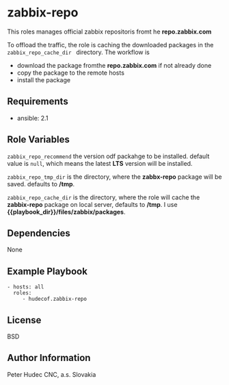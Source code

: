 # zabbix-repo

This roles manages official zabbix repositoris fromt he **repo.zabbix.com**

To offload the traffic, the role is caching the downloaded packages in the `zabbix_repo_cache_dir ` directory. The workflow is

- download the package fromthe **repo.zabbix.com** if not already done
- copy the package to the remote hosts
- install the package

## Requirements

- ansible: 2.1


Role Variables
--------------

`zabbix_repo_recommend` the version odf packahge to be installed. default value is `null`, which means the latest **LTS** version will be installed.

`zabbix_repo_tmp_dir` is the directory, where the **zabbx-repo** package will be saved. defaults to **/tmp**.

`zabbix_repo_cache_dir` is the directory, where the role will cache the **zabbix-repo** package on local server, defaults to **/tmp**. I use **{{playbook_dir}}/files/zabbix/packages**.


Dependencies
------------

None

Example Playbook
----------------

    - hosts: all
      roles:
         - hudecof.zabbix-repo

License
-------

BSD

Author Information
------------------

Peter Hudec
CNC, a.s.
Slovakia
